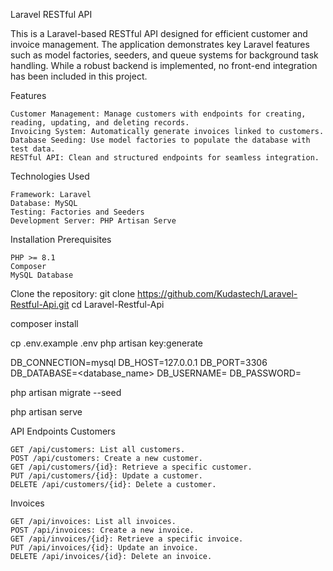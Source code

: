 Laravel RESTful API

This is a Laravel-based RESTful API designed for efficient customer and invoice management. The application demonstrates key Laravel features such as model factories, seeders, and queue systems for background task handling. While a robust backend is implemented, no front-end integration has been included in this project.

Features

    Customer Management: Manage customers with endpoints for creating, reading, updating, and deleting records.
    Invoicing System: Automatically generate invoices linked to customers.
    Database Seeding: Use model factories to populate the database with test data.
    RESTful API: Clean and structured endpoints for seamless integration.

Technologies Used

    Framework: Laravel
    Database: MySQL
    Testing: Factories and Seeders
    Development Server: PHP Artisan Serve

Installation
Prerequisites

    PHP >= 8.1
    Composer
    MySQL Database

    
Clone the repository:
git clone https://github.com/Kudastech/Laravel-Restful-Api.git
cd Laravel-Restful-Api

composer install

cp .env.example .env
php artisan key:generate

DB_CONNECTION=mysql
DB_HOST=127.0.0.1
DB_PORT=3306
DB_DATABASE=<database_name>
DB_USERNAME=<username>
DB_PASSWORD=<password>


php artisan migrate --seed

php artisan serve

API Endpoints
Customers

    GET /api/customers: List all customers.
    POST /api/customers: Create a new customer.
    GET /api/customers/{id}: Retrieve a specific customer.
    PUT /api/customers/{id}: Update a customer.
    DELETE /api/customers/{id}: Delete a customer.

Invoices

    GET /api/invoices: List all invoices.
    POST /api/invoices: Create a new invoice.
    GET /api/invoices/{id}: Retrieve a specific invoice.
    PUT /api/invoices/{id}: Update an invoice.
    DELETE /api/invoices/{id}: Delete an invoice.


